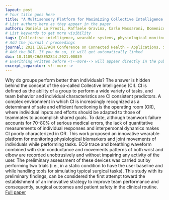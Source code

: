 ```yaml
---
layout: post
# Your title goes here
title: "A Multisensory Platform for Maximizing Collective Intelligence in the Operating Room"
# List authors here as they appear in the paper
authors: Daniela Lo Presti, Raffaele Gravina, Carlo Massaroni, Domenico Formica, Emiliano Schena, Giancarlo Fortino
# List keywords to get more visibility
tags: [Collective intelligence, wearable systems, physiological monitoring, operating room]
# Add the journal / proceedings
journal: 2021 IEEE/ACM Conference on Connected Health - Applications, Systems and Engineering Technologies (CHASE)
# Add the DOI. If you do so, it will get automatically linked
doi: 10.1109/CHASE52844.2021.00039
# Everithing written before <!--more--> will appear directly in the publications page
excerpt_separator: <!--more-->
---
```


Why do groups perform better than individuals? The answer is hidden behind the concept of the so-called Collective Intelligence (CI). CI is defined as the ability of a group to perform a wide variety of tasks, and team behavior and individual characteristics are CI consistent predictors. A complex environment in which CI is increasingly recognized as a determinant of safe and efficient functioning is the operating room (OR), where individual inputs and efforts should be adapted to those of teammates to accomplish shared goals. To date, although teamwork failure accounts for 70–80% of serious medical errors, the lack of quantitative measurements of individual responses and interpersonal dynamics makes CI poorly characterized in OR. This work proposed an innovative wearable platform for monitoring physiological biomarkers and joint movements of individuals while performing tasks. ECG trace and breathing waveform combined with skin conductance and movements patterns of both wrist and elbow are recorded unobtrusively and without impairing any activity of the user. The preliminary assessment of these devices was carried out by performing two trials (i.e., in a static condition to have the user baseline and while handling tools for simulating typical surgical tasks). This study with its preliminary findings, can be considered the first attempt toward the establishment of an innovative strategy to improve team performance and consequently, surgical outcomes and patient safety in the clinical routine.
[Full paper](https://doi.org/10.1109/CHASE52844.2021.00039)
